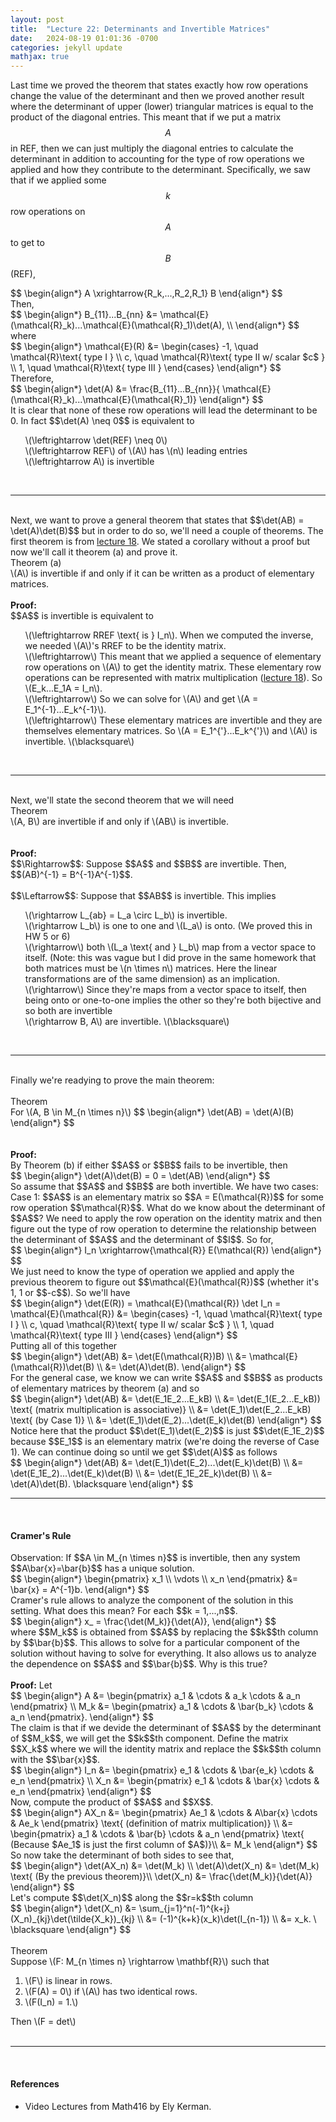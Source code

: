 ```yaml
---
layout: post
title:  "Lecture 22: Determinants and Invertible Matrices"
date:   2024-08-19 01:01:36 -0700
categories: jekyll update
mathjax: true
---
```

Last time we proved the theorem that states exactly how row operations change the value of the determinant and then we proved another result where the determinant of upper (lower) triangular matrices is equal to the product of the diagonal entries. This meant that if we put a matrix $$A$$ in REF, then we can just multiply the diagonal entries to calculate the determinant in addition to accounting for the type of row operations we applied and how they contribute to the determinant. Specifically, we saw that if we applied some $$k$$ row operations on $$A$$ to get to $$B$$ (REF),
<div>
$$
\begin{align*}
A \xrightarrow{R_k,...,R_2,R_1} B
\end{align*}
$$
</div>
Then,
<div>
$$
\begin{align*}
B_{11}...B_{nn} &= \mathcal{E}(\mathcal{R}_k)...\mathcal{E}(\mathcal{R}_1)\det(A), \\
\end{align*}
$$
</div>
where
<div>
$$
\begin{align*}
\mathcal{E}(R) &= 
\begin{cases} 
-1, \quad \mathcal{R}\text{ type I } \\
c, \quad \mathcal{R}\text{ type II w/ scalar $c$ } \\
1, \quad \mathcal{R}\text{ type III }
\end{cases}
\end{align*}
$$
</div>
Therefore,
<div>
$$
\begin{align*}
\det(A) &= \frac{B_{11}...B_{nn}}{ \mathcal{E}(\mathcal{R}_k)...\mathcal{E}(\mathcal{R}_1)}
\end{align*}
$$
</div>
<!------------------------------------------------------------------------------------>
It is clear that none of these row operations will lead the determinant to be 0. In fact $$\det(A) \neq 0$$ is equivalent to
<ul style="list-style: none;">
<li>\(\leftrightarrow \det(REF) \neq 0\)</li>
<li>\(\leftrightarrow REF\) of \(A\) has \(n\) leading entries</li>
<li>\(\leftrightarrow A\) is invertible</li>
</ul>
<br>
<hr>
<br>
<!------------------------------------------------------------------------------------>
Next, we want to prove a general theorem that states that $$\det(AB) = \det(A)\det(B)$$ but in order to do so, we'll need a couple of theorems. The first theorem is from <a href="https://strncat.github.io/jekyll/update/2024/08/10/lec18-elementary-matrices.html"> lecture 18</a>. We stated a corollary without a proof but now we'll call it theorem (a) and prove it.
<!------------------------------------------------------------------------------------>
<div class="purdiv">
Theorem (a)
</div>
<div class="purbdiv">
\(A\) is invertible if and only if it can be written as a product of elementary matrices.
</div>
<br>
<b>Proof:</b>
<br>
$$A$$ is invertible is equivalent to 
<ul style="list-style: none;">

<li>\(\leftrightarrow RREF \text{ is } I_n\). When we computed the inverse, we needed  \(A\)'s RREF to be the identity matrix.</li>

<li>\(\leftrightarrow\) This meant that we applied a sequence of elementary row operations on \(A\) to get the identity matrix. These elementary row operations can be represented with matrix multiplication (<a href="https://strncat.github.io/jekyll/update/2024/08/10/lec18-elementary-matrices.html">lecture 18</a>). So \(E_k...E_1A = I_n\). </li>

<li>\(\leftrightarrow\) So we can solve for \(A\) and get \(A = E_1^{-1}...E_k^{-1}\).</li>

<li>\(\leftrightarrow\) These elementary matrices are invertible and they are themselves elementary matrices. So \(A = E_1^{'}...E_k^{'}\) and \(A\) is invertible. \(\blacksquare\)</li>
</ul>
<br>
<hr>
<br>
<!------------------------------------------------------------------------------------>
Next, we'll state the second theorem that we will need
<br>
<div class="purdiv">
Theorem
</div>
<div class="purbdiv">
\(A, B\) are invertible if and only if \(AB\) is invertible.
</div>
<br>
<br>
<b>Proof:</b>
<br>
$$\Rightarrow$$: Suppose $$A$$ and $$B$$ are invertible. Then, $$(AB)^{-1} = B^{-1}A^{-1}$$.
<br>
<br>
$$\Leftarrow$$: Suppose that $$AB$$ is invertible. This implies

<ul style="list-style: none;">

<li>\(\rightarrow L_{ab} = L_a \circ L_b\) is invertible.</li>

<li>\(\rightarrow L_b\) is one to one and \(L_a\) is onto. (We proved this in HW 5 or 6)</li>

<li>\(\rightarrow\) both \(L_a \text{ and } L_b\) map from a vector space to itself. (Note: this was vague but I did prove in the same homework that both matrices must be \(n \times n\) matrices. Here the linear transformations are of the same dimension) as an implication.</li>

<li>\(\rightarrow\) Since they're maps from a vector space to itself, then being onto or one-to-one implies the other so they're both bijective and so both are invertible </li>

<Li>\(\rightarrow B, A\) are invertible. \(\blacksquare\) </li>
</ul>
<br>
<hr>
<br>
<!------------------------------------------------------------------------------------>
Finally we're readying to prove the main theorem:
<br>
<br>
<div class="purdiv">
Theorem
</div>
<div class="purbdiv">
For \(A, B \in M_{n \times n}\)
$$
\begin{align*}
\det(AB) = \det(A)(B)
\end{align*}
$$
</div>
<br>
<br>
<b>Proof:</b>
<br>
By Theorem (b) if either $$A$$ or $$B$$ fails to be invertible, then
<div>
$$
\begin{align*}
\det(A)\det(B) = 0 = \det(AB)
\end{align*}
$$
</div>
So assume that $$A$$ and $$B$$ are both invertible. We have two cases:
<br>
Case 1: $$A$$ is an elementary matrix so $$A = E(\mathcal{R})$$ for some row operation $$\mathcal{R}$$. What do we know about the determinant of $$A$$? We need to apply the row operation on the identity matrix and then figure out the type of row operation to determine the relationship between the determinant of $$A$$ and the determinant of $$I$$. So for,
<div>
$$
\begin{align*}
I_n \xrightarrow{\mathcal{R}} E(\mathcal{R})
\end{align*}
$$
</div>
We just need to know the type of operation we applied and apply the previous theorem to figure out $$\mathcal{E}(\mathcal{R})$$ (whether it's 1, 1 or $$-c$$). So we'll have 
<div>
$$
\begin{align*}
\det(E(R)) = \mathcal{E}(\mathcal{R}) \det I_n = \mathcal{E}(\mathcal{R})  &= 
\begin{cases} 
-1, \quad \mathcal{R}\text{ type I } \\
c, \quad \mathcal{R}\text{ type II w/ scalar $c$ } \\
1, \quad \mathcal{R}\text{ type III }
\end{cases}
\end{align*}
$$
</div>
Putting all of this together
<div>
$$
\begin{align*}
\det(AB) &= \det(E(\mathcal{R})B) \\ 
         &= \mathcal{E}(\mathcal{R})\det(B) \\
		 &= \det(A)\det(B).
\end{align*}
$$
</div>
For the general case, we know we can write $$A$$ and $$B$$ as products of elementary matrices by theorem (a) and so
<div>
$$
\begin{align*}
\det(AB) &= \det(E_1E_2...E_kB) \\ 
        &= \det(E_1(E_2...E_kB)) \text{ (matrix multiplication is associative)} \\ 
         &= \det(E_1)\det(E_2...E_kB) \text{ (by Case 1)} \\
		 &= \det(E_1)\det(E_2)...\det(E_k)\det(B)
\end{align*}
$$
</div>
Notice here that the product $$\det(E_1)\det(E_2)$$ is just $$\det(E_1E_2)$$ because $$E_1$$ is an elementary matrix (we're doing the reverse of Case 1). We can continue doing so until we get $$\det(A)$$ as follows
<div>
$$
\begin{align*}
\det(AB) &= \det(E_1)\det(E_2)...\det(E_k)\det(B) \\
         &= \det(E_1E_2)...\det(E_k)\det(B) \\
		 &= \det(E_1E_2E_k)\det(B) \\
		 &= \det(A)\det(B). \blacksquare
\end{align*}
$$
</div>
<hr>
<br>
<!------------------------------------------------------------------------------------>
<h4><b>Cramer's Rule</b></h4>
Observation: If $$A \in M_{n \times n}$$ is invertible, then any system $$A\bar{x}=\bar{b}$$ has a unique solution.
<div>
$$
\begin{align*}
\begin{pmatrix} x_1 \\ \vdots \\ x_n \end{pmatrix} 
&=
\bar{x}
=
A^{-1}b.
\end{align*}
$$
</div>
Cramer's rule allows to analyze the component of the solution in this setting. What does this mean? For each $$k = 1,...,n$$. 
<div>
$$
\begin{align*}
x_ = \frac{\det(M_k)}{\det(A)},
\end{align*}
$$
</div>
where $$M_k$$ is obtained from $$A$$ by replacing the $$k$$th column by $$\bar{b}$$. This allows to solve for a particular component of the solution without having to solve for everything. It also allows us to analyze the dependence on $$A$$ and $$\bar{b}$$. Why is this true?
<br>
<br>
<!------------------------------------------------------------------------------------>
<b>Proof:</b>
Let
<div>
$$
\begin{align*}
A &= \begin{pmatrix} a_1 & \cdots & a_k \cdots & a_n \end{pmatrix} \\
M_k &= \begin{pmatrix} a_1 & \cdots & \bar{b_k} \cdots & a_n \end{pmatrix}.
\end{align*}
$$
</div>
The claim is that if we devide the determinant of $$A$$ by the determinant of $$M_k$$, we will get the $$k$$th component. Define the matrix $$X_k$$ where we will the identity matrix and replace the $$k$$th column with the $$\bar{x}$$.
<div>
$$
\begin{align*}
I_n &= \begin{pmatrix} e_1 & \cdots & \bar{e_k} \cdots & e_n \end{pmatrix} \\
X_n &= \begin{pmatrix} e_1 & \cdots & \bar{x} \cdots & e_n \end{pmatrix}
\end{align*}
$$
</div>
Now, compute the product of $$A$$ and $$X$$.
<div>
$$
\begin{align*}
AX_n &= \begin{pmatrix} Ae_1 & \cdots & A\bar{x} \cdots & Ae_k \end{pmatrix} \text{ (definition of matrix multiplication)} \\
&= \begin{pmatrix} a_1 & \cdots & \bar{b} \cdots & a_n \end{pmatrix} \text{ (Because $Ae_1$ is just the first column of $A$)}\\
&= M_k
\end{align*}
$$
</div>
So now take the determinant of both sides to see that,
<div>
$$
\begin{align*}
\det(AX_n) &= \det(M_k) \\
\det(A)\det(X_n) &= \det(M_k)  \text{ (By the previous theorem)}\\
\det(X_n) &= \frac{\det(M_k)}{\det(A)}
\end{align*}
$$
</div>
Let's compute $$\det(X_n)$$ along the $$r=k$$th column
<div>
$$
\begin{align*}
\det(X_n) &= \sum_{j=1}^n(-1)^{k+j}(X_n)_{kj}\det(\tilde{X_k})_{kj} \\
          &= (-1)^{k+k}(x_k)\det(I_{n-1}) \\
		  &= x_k. \ \blacksquare
\end{align*}
$$
</div>
<br>
<!------------------------------------------------------------------------------------>
<div class="purdiv">
Theorem
</div>
<div class="purbdiv">
Suppose \(F: M_{n \times n} \rightarrow \mathbf{R}\) such that
<ol>
	<li>\(F\) is linear in rows.</li>
	<li>\(F(A) = 0\) if \(A\) has two identical rows.</li>
	<li>\(F(I_n) = 1.\)</li>
</ol>
Then \(F = det\)
</div>
<br>
<hr>
<br>
<!------------------------------------------------------------------------------------>
<h4><b>References</b></h4>
<ul>
<li>Video Lectures from Math416 by Ely Kerman.</li>
</ul>






















